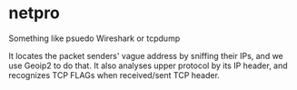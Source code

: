 # netpro
Something like psuedo Wireshark or tcpdump

It locates the packet senders' vague address by sniffing their IPs, and we use Geoip2 to do that.
It also analyses upper protocol by its IP header, and recognizes TCP FLAGs when received/sent TCP header.
